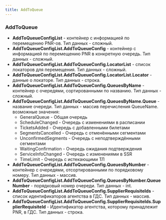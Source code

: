 ```yaml
---
title: AddToQueue
---
```


### AddToQueue

- **AddToQueueConfigList** - контейнер с информацией по перемещению PNR-ов. Тип данных - сложный.
- **AddToQueueConfigList.AddToQueueConfig** - контейнер с информацией по перемещению PNR в конкретную очередь. Тип данных - сложный.
- **AddToQueueConfigList.AddToQueueConfig.LocatorList** - список локаторов для перемещения. Тип данных - сложный.
- **AddToQueueConfigList.AddToQueueConfig.LocatorList.Locator** - данные о локаторе. Тип данных - строка.
- **AddToQueueConfigList.AddToQueueConfig.QueuesByName** - контейнер с очередями, сортированными по названию. Тип данных  - сложный.
- **AddToQueueConfigList.AddToQueueConfig.QueuesByName.Queue** - название очереди. Тип данных - массив перечисления QueueName. возможные значения:
    * GeneralQueue - Общая очередь 
    * ScheduleChanged - Очередь с изменениями в расписании
    *  TicketsAdded - Очередь с добавленными билетами
    *  SegmentsCancelled - Очередь с отменёнными сегментами
    *  UnconfirmedSegments - Очередь с неподтверждёнными сегментами
    *  WaitingConfirmation - Очередь ожидания подтверждения
    *  ServiceInfoChanged - Очередь с изменениями в SSR
    *  TimeLimit - Очередь с истекающими ТЛ
- **AddToQueueConfigList.AddToQueueConfig.QueuesByNumber** - контейнер с очередями, отсортированными по порядковому номеру. Тип данных  - массив. 
- **AddToQueueConfigList.AddToQueueConfig.QueuesByNumber.QueueNumber** - порядковый номер очереди. Тип данных - int.
- **AddToQueueConfigList.AddToQueueConfig.SupplierRequisiteIds** - список идентификаторов агентства в ГДС. Тип данных - массив.
- **AddToQueueConfigList.AddToQueueConfig.SupplierRequisiteIds.SupplierRequisiteId** - Идентификатор агентства, которому принадлежит PNR,  в ГДС. Тип данных - строка.
